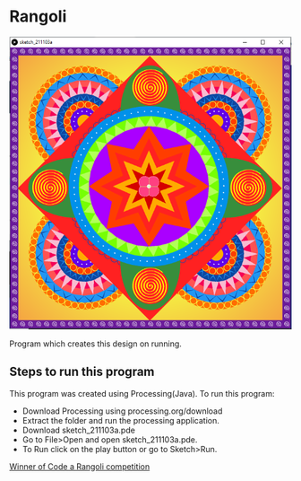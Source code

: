 # Rangoli
![alt text](http://raw.githubusercontent.com/nigeldias27/Rangoli/main/rangoli.PNG)

Program which creates this design on running.
## Steps to run this program
This program was created using Processing(Java).
To run this program:
* Download Processing using processing.org/download
* Extract the folder and run the processing application.
* Download sketch_211103a.pde
* Go to File>Open and open sketch_211103a.pde.
* To Run click on the play button or go to Sketch>Run. 

[Winner of Code a Rangoli competition](https://www.instagram.com/p/CV-S9TyvuKl/)
